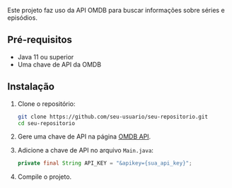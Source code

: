 Este projeto faz uso da API OMDB para buscar informações sobre séries e episódios.

## Pré-requisitos

- Java 11 ou superior
- Uma chave de API da OMDB

## Instalação

1. Clone o repositório:
    ```sh
    git clone https://github.com/seu-usuario/seu-repositorio.git
    cd seu-repositorio
    ```

2. Gere uma chave de API na página [OMDB API](https://www.omdbapi.com/apikey.aspx).

3. Adicione a chave de API no arquivo `Main.java`:
    ```java
    private final String API_KEY = "&apikey={sua_api_key}";
    ```

4. Compile o projeto.
